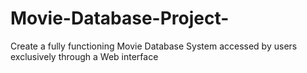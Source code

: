 # Movie-Database-Project-
Create a fully functioning Movie Database System accessed by users exclusively through a Web interface 
